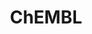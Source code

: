 ---
bigquery: https://console.cloud.google.com/bigquery?p=patents-public-data&d=ebi_chembl&page=dataset
citation: '"The ChEMBL database in 2017." Anna Gaulton, Anne Hersey, Michał Nowotka,
  A Patrícia Bento, Jon Chambers, David Mendez, Prudence Mutowo, Francis Atkinson,
  Louisa J Bellis, Elena Cibrián-Uhalte, Mark Davies, Nathan Dedman, Anneli Karlsson,
  María Paula Magariños, John P Overington, George Papadatos, Ines Smit, Andrew R
  Leach Nucleic acids Research (2017) 45 (Database Issue), D945-D954'
contributors: European Bioinformatics Institute
cost: None
description: ChEMBL Data is a manually curated database of small molecules used in
  drug discovery, including information about existing patented drugs.
documentation: 'schema: https://www.ebi.ac.uk/chembl/db_schema


  '
last_edit: Mon, 04 Apr 2022 19:07:30 GMT
location: https://console.cloud.google.com/marketplace/product/google_patents_public_datasets/chembl
maintained_by: EMBL-EBI, an outstation of European Molecular Biology Laboratory
related_publications: '

  ChEMBL: towards direct deposition of bioassay data.


  Mendez D, Gaulton A, Bento AP, Chambers J, De Veij M, Félix E, Magariños MP, Mosquera
  JF, Mutowo P, Nowotka M, Gordillo-Marañón M, Hunter F, Junco L, Mugumbate G, Rodriguez-Lopez
  M, Atkinson F, Bosc N, Radoux CJ, Segura-Cabrera A, Hersey A, Leach AR.


  — Nucleic Acids Res. 2019; 47(D1):D930-D940. doi: 10.1093/nar/gky1075

  '
schema_fields: '[''aromatic_rings'', ''warning_type'', ''synonyms'', ''issue'', ''mecref_id'',
  ''set_name'', ''withdrawn_flag'', ''mc_target_type'', ''subgroup'', ''cell_id'',
  ''protein_class_id'', ''full_mwt'', ''acd_most_bpka'', ''uberon_id'', ''cell_ontology_id'',
  ''target_type'', ''level4_description'', ''domain_description'', ''src_id'', ''action_type'',
  ''assay_strain'', ''published_units'', ''doc_type'', ''patent_use_code'', ''title'',
  ''stem'', ''natural_product'', ''smarts'', ''topical'', ''record_id'', ''indref_id'',
  ''src_short_name'', ''assay_source'', ''syn_type'', ''frac_class_id'', ''authors'',
  ''priority'', ''molfile'', ''active_molregno'', ''db_version'', ''previous_company'',
  ''source_domain_id'', ''acd_logd'', ''nda_type'', ''hba'', ''warning_class'', ''abstract'',
  ''chembl_id'', ''activity_count'', ''creation_date'', ''standard_relation'', ''usan_stem_id'',
  ''smid'', ''published_value'', ''standard_inchi'', ''chirality'', ''parent_go_id'',
  ''ad_type'', ''assay_id'', ''bto_id'', ''curation_comment'', ''target_desc'', ''potential_duplicate'',
  ''drug_substance_flag'', ''canonical_smiles'', ''published_type'', ''first_approval'',
  ''who_extra'', ''major_class'', ''published_relation'', ''ref_type'', ''parent_id'',
  ''hbd'', ''mc_tax_id'', ''oral'', ''prodrug'', ''level2_description'', ''pathway_id'',
  ''confidence'', ''assay_subcellular_fraction'', ''research_stem'', ''num_alerts'',
  ''src_description'', ''name'', ''direct_interaction'', ''heavy_atoms'', ''bao_endpoint'',
  ''structure_type'', ''caloha_id'', ''trade_name'', ''upper_value'', ''assay_test_type'',
  ''as_id'', ''num_lipinski_ro5_violations'', ''ddd_comment'', ''go_id'', ''strength'',
  ''normal_range_max'', ''tid_fixed'', ''sitecomp_id'', ''ddd_units'', ''targcomp_id'',
  ''description'', ''metref_id'', ''mutation'', ''tbl'', ''assay_cell_type'', ''value'',
  ''volume'', ''downgraded'', ''units'', ''confidence_score'', ''helm_notation'',
  ''parameter_value'', ''path'', ''source'', ''actsm_id'', ''hbd_lipinski'', ''data_validity_comment'',
  ''clo_id'', ''level2'', ''class_level'', ''ingredient'', ''qed_weighted'', ''ro3_pass'',
  ''domain_type'', ''enzyme_name'', ''met_id'', ''protclasssyn_id'', ''co_stem_id'',
  ''therapeutic_flag'', ''l3'', ''product_id'', ''hrac_class_id'', ''isoform'', ''protein_class_synonym'',
  ''withdrawn_year'', ''mc_organism'', ''l6'', ''country'', ''l4'', ''ref_id'', ''targrel_id'',
  ''usan_stem_definition'', ''black_box_warning'', ''usan_substem'', ''curated_by'',
  ''journal'', ''end_position'', ''compound_key'', ''withdrawn_country'', ''warning_id'',
  ''src_assay_id'', ''patent_expire_date'', ''molecular_species'', ''level3'', ''activity_id'',
  ''met_conversion'', ''class_type'', ''compd_id'', ''type'', ''rgid'', ''cpd_str_alert_id'',
  ''ddd_id'', ''relationship_desc'', ''irac_class_id'', ''submission_date'', ''bao_format'',
  ''last_page'', ''l1'', ''cell_source_organism'', ''company'', ''mol_frac_id'', ''mw_monoisotopic'',
  ''assay_desc'', ''atc_code'', ''ddd_admr'', ''target_mapping'', ''domain_id'', ''indication_class'',
  ''efo_id'', ''sei'', ''related_tid'', ''biocomp_id'', ''acd_logp'', ''cell_source_tissue'',
  ''definition'', ''organism'', ''cx_logd'', ''ref_url'', ''mechanism_comment'', ''db_source'',
  ''std_act_id'', ''log_id'', ''formulation_id'', ''drug_record_id'', ''cell_description'',
  ''mec_id'', ''entity_type'', ''comp_class_id'', ''prediction_method'', ''level3_description'',
  ''lle'', ''predbind_id'', ''component_synonym'', ''label'', ''standard_value'',
  ''availability_type'', ''drugind_id'', ''bao_id'', ''level1_description'', ''hba_lipinski'',
  ''max_phase_for_ind'', ''updated_by'', ''alert_name'', ''species_group_flag'', ''pubmed_id'',
  ''le'', ''efo_term'', ''psa'', ''cx_most_bpka'', ''l7'', ''assay_tax_id'', ''tissue_id'',
  ''level5'', ''orig_description'', ''acd_most_apka'', ''site_residues'', ''relationship'',
  ''bei'', ''compsyn_id'', ''relation'', ''oc_id'', ''molsyn_id'', ''mesh_id'', ''pchembl_value'',
  ''num_ro5_violations'', ''binding_site_comment'', ''mc_target_accession'', ''rtb'',
  ''standard_inchi_key'', ''cidx'', ''qudt_units'', ''hrac_code'', ''innovator_company'',
  ''drug_product_flag'', ''ap_id'', ''usan_year'', ''status'', ''aspect'', ''assay_tissue'',
  ''withdrawn_reason'', ''parent_molregno'', ''parenteral'', ''stem_class'', ''relationship_type'',
  ''entity_id'', ''cx_logp'', ''homologue'', ''selectivity_comment'', ''ddd_value'',
  ''ass_cls_map_id'', ''warning_country'', ''cell_source_tax_id'', ''warnref_id'',
  ''result_flag'', ''accession'', ''usan_stem'', ''site_id'', ''patent_no'', ''delist_flag'',
  ''doc_id'', ''substrate_record_id'', ''site_name'', ''protein_class_desc'', ''standard_flag'',
  ''updated_on'', ''frac_code'', ''route'', ''assay_category'', ''cl_lincs_id'', ''first_page'',
  ''mesh_heading'', ''molecule_type'', ''mw_freebase'', ''alert_set_id'', ''variant_id'',
  ''last_active'', ''patent_id'', ''level1'', ''comments'', ''sequence_md5sum'', ''disease_efficacy'',
  ''year'', ''first_in_class'', ''assay_type'', ''inorganic_flag'', ''component_id'',
  ''toid'', ''short_name'', ''applicant_full_name'', ''metabolite_record_id'', ''l8'',
  ''dosage_form'', ''normal_range_min'', ''publication_number'', ''version'', ''pref_name'',
  ''annotation'', ''mechanism_of_action'', ''pathway_key'', ''ridx'', ''l5'', ''full_molformula'',
  ''assay_organism'', ''mol_atc_id'', ''tax_id'', ''l2'', ''stat'', ''standard_text_value'',
  ''polymer_flag'', ''warning_description'', ''mol_irac_id'', ''who_name'', ''sequence'',
  ''max_phase'', ''job_id'', ''mc_target_name'', ''parameter_type'', ''met_comment'',
  ''cellosaurus_id'', ''domain_name'', ''doi'', ''idx'', ''cx_most_apka'', ''compound_name'',
  ''comp_go_id'', ''text_value'', ''assay_param_id'', ''enzyme_tid'', ''molecular_mechanism'',
  ''standard_upper_value'', ''dosed_ingredient'', ''res_stem_id'', ''warning_year'',
  ''uo_units'', ''aidx'', ''alert_id'', ''alogp'', ''parent_type'', ''approval_date'',
  ''prod_pat_id'', ''component_type'', ''assay_class_id'', ''level4'', ''start_position'',
  ''active_ingredient'', ''chebi_par_id'', ''standard_units'', ''src_compound_id'',
  ''molregno'', ''tid'', ''irac_code'', ''standard_type'', ''withdrawn_class'', ''cell_name'',
  ''mol_hrac_id'', ''activity_comment'']'
shortname: chembl
tags:
- biotechnology
- health
- chemical
- bioinformatics
- medical
terms_of_use: CC BY-SA 3.0
title: ChEMBL
uuid: e232a192-965c-4ec9-904c-155b6dfe56c5
---